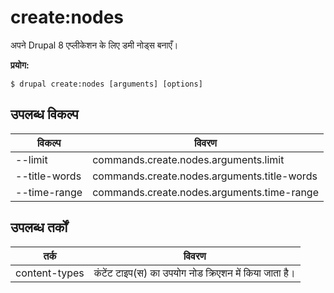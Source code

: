 # create:nodes
अपने Drupal 8 एप्लीकेशन के लिए डमी नोड्स बनाएँ।

**प्रयोग:**
```
$ drupal create:nodes [arguments] [options] 
```

## उपलब्ध विकल्प
विकल्प | विवरण
-------|-------------
--limit | commands.create.nodes.arguments.limit
--title-words | commands.create.nodes.arguments.title-words
--time-range | commands.create.nodes.arguments.time-range

## उपलब्ध तर्कों
तर्क | विवरण
---------|-------------
content-types | कंटेंट टाइप(स) का उपयोग नोड क्रिएशन में किया जाता है।
